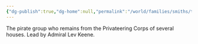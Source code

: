 ```yaml
---
{"dg-publish":true,"dg-home":null,"permalink":"/world/families/smiths/the-caliathans/","dgPassFrontmatter":true,"created":"2025-03-10T20:48:01.546-04:00","updated":"2025-03-16T19:10:47.542-04:00"}
---
```



The pirate group who remains from the Privateering Corps of several houses. 
Lead by Admiral Lev Keene. 
